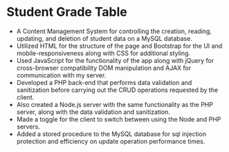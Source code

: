 # Student Grade Table
- A Content Management System for controlling the creation, reading, updating, and deletion of student data on a MySQL database.
- Utilized HTML for the structure of the page and Bootstrap for the UI and mobile-responsiveness along with CSS for additional styling.
- Used JavaScript for the functionality of the app along with jQuery for cross-browser compatibility DOM manipulation and AJAX for communication with my server.
- Developed a PHP back-end that performs data validation and sanitization before carrying out the CRUD operations requested by the client.
- Also created a Node.js server with the same functionality as the PHP server, along with the data validation and sanitization.
- Made a toggle for the client to switch between using the Node and PHP servers.
- Added a stored procedure to the MySQL database for sql injection protection and efficiency on update operation performance times.